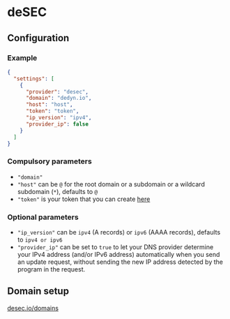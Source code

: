 # deSEC

## Configuration

### Example

```json
{
  "settings": [
    {
      "provider": "desec",
      "domain": "dedyn.io",
      "host": "host",
      "token": "token",
      "ip_version": "ipv4",
      "provider_ip": false
    }
  ]
}
```

### Compulsory parameters

- `"domain"`
- `"host"` can be `@` for the root domain or a subdomain or a wildcard subdomain (`*`), defaults to `@`
- `"token"` is your token that you can create [here](https://desec.io/tokens)

### Optional parameters

- `"ip_version"` can be `ipv4` (A records) or `ipv6` (AAAA records), defaults to `ipv4 or ipv6`
- `"provider_ip"` can be set to `true` to let your DNS provider determine your IPv4 address (and/or IPv6 address) automatically when you send an update request, without sending the new IP address detected by the program in the request.

## Domain setup

[desec.io/domains](https://desec.io/domains)
